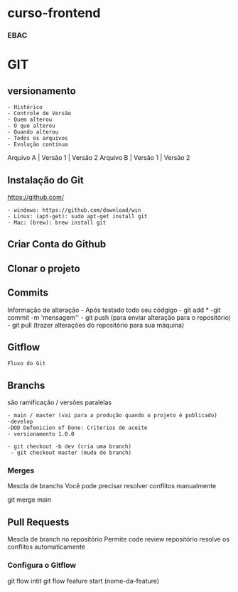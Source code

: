 # curso-frontend
### EBAC

# GIT
## versionamento 
    - Histórico
    - Controle de Versão 
    - Quem alterou 
    - O que alterou 
    - Quando alterou 
    - Todos os arquivos 
    - Evolução contínua 


Arquivo A | Versão 1 | Versão 2 
Arquivo B | Versão 1 | Versão 2 


## Instalação do Git
https://github.com/

    - windows: https://github.com/download/win 
    - Linux: (apt-get): sudo apt-get install git 
    - Mac: (brew): brew install git 
## Criar Conta do Github

## Clonar o projeto 

## Commits
Informação de alteração
    - Após testado todo seu códgigo
    - git add *
    -git commit -m 'mensagem''
    - git push (para enviar alteração para o repositório)
    - git pull (trazer alterações do repositório para sua máquina)

## Gitflow
    Fluxo do Git 


## Branchs 
são ramificação / versões paralelas

    - main / master (vai para a produção quando o projeto é publicado)
    -develop
    -DOD Defenicion of Done: Criterios de aceite
    - versionamento 1.0.0
    
    - git checkout -b dev (cria uma branch)
     - git checkout master (muda de branch)
### Merges
Mescla de branchs
Você pode precisar resolver conflitos manualmente 


git merge main

## Pull Requests
Mescla de branch no repositório
Permite code review 
repositório resolve os conflitos automaticamente 

### Configura o Gitflow
 git flow intit 
 git flow feature start (nome-da-feature)
